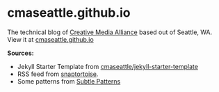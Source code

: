 cmaseattle.github.io
====================

The technical blog of [Creative Media Alliance](http://creativemediaalliance.com/) based out of Seattle, WA. View it at [cmaseattle.github.io](http://cmaseattle.github.io/)

**Sources:**

* Jekyll Starter Template from [cmaseattle/jekyll-starter-template](https://github.com/cmaseattle/jekyll-starter-template)
* RSS feed from [snaptortoise](https://github.com/snaptortoise/jekyll-rss-feeds).
* Some patterns from [Subtle Patterns](www.subtlepatterns.com)
